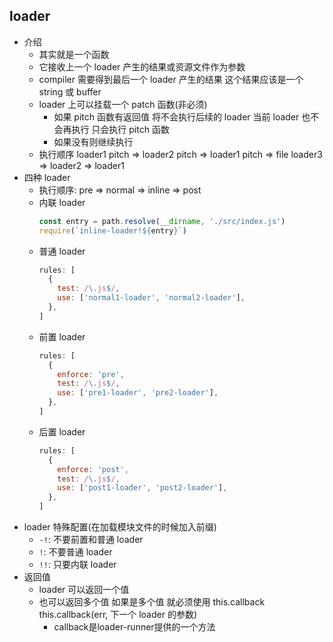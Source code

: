 ## loader

- 介绍
  - 其实就是一个函数
  - 它接收上一个 loader 产生的结果或资源文件作为参数
  - compiler 需要得到最后一个 loader 产生的结果 这个结果应该是一个 string 或 buffer
  - loader 上可以挂载一个 patch 函数(非必须)
    - 如果 pitch 函数有返回值 将不会执行后续的 loader 当前 loader 也不会再执行 只会执行 pitch 函数
    - 如果没有则继续执行
  - 执行顺序 loader1 pitch => loader2 pitch => loader1 pitch => file
    loader3 => loader2 => loader1
- 四种 loader
  - 执行顺序: pre => normal => inline => post
  - 内联 loader
    ```javascript
    const entry = path.resolve(__dirname, './src/index.js')
    require(`inline-loader!${entry}`)
    ```
  - 普通 loader
    ```javascript
    rules: [
      {
        test: /\.js$/,
        use: ['normal1-loader', 'normal2-loader'],
      },
    ]
    ```
  - 前置 loader
    ```javascript
    rules: [
      {
        enforce: 'pre',
        test: /\.js$/,
        use: ['pre1-loader', 'pre2-loader'],
      },
    ]
    ```
  - 后置 loader
    ```javascript
    rules: [
      {
        enforce: 'post',
        test: /\.js$/,
        use: ['post1-loader', 'post2-loader'],
      },
    ]
    ```
- loader 特殊配置(在加载模块文件的时候加入前缀)
  - `-!`: 不要前置和普通 loader
  - `!`: 不要普通 loader
  - `!!`: 只要内联 loader
- 返回值
  - loader 可以返回一个值
  - 也可以返回多个值 如果是多个值 就必须使用 this.callback this.callback(err, 下一个 loader 的参数)
    - callback是loader-runner提供的一个方法